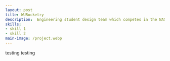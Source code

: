 ```yaml
---
layout: post
title: WURocketry
description:  Engineering student design team which competes in the NASA Student Launch Competition
skills: 
- skill 1
- skill 2
main-image: /project.webp 
---
```

testing testing
